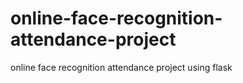 # online-face-recognition-attendance-project
online face recognition attendance project using flask
